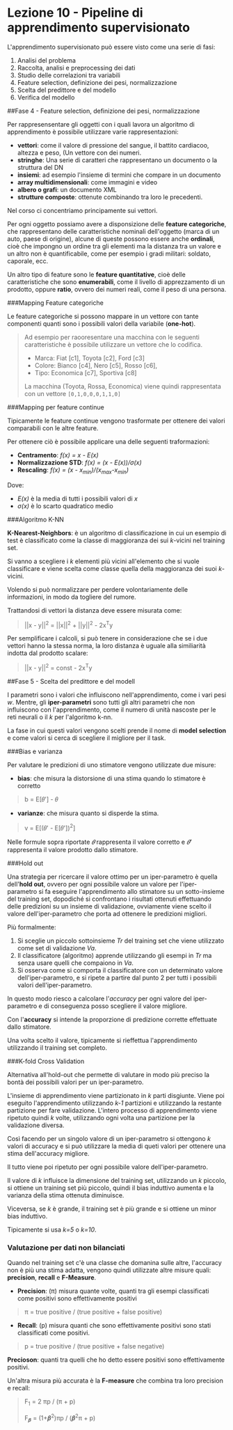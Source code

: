 # Lezione 10 - Pipeline di apprendimento supervisionato

L'apprendimento supervisionato può essere visto come una serie di fasi:

1. Analisi del problema
2. Raccolta, analisi e preprocessing dei dati
3. Studio delle correlazioni tra variabili
4. Feature selection, definizione dei pesi, normalizzazione
5. Scelta del predittore e del modello
6. Verifica del modello

##Fase 4 - Feature selection, definizione dei pesi, normalizzazione

Per rappresensentare gli oggetti con i quali lavora un algoritmo di apprendimento è possibile utilizzare varie rappresentazioni:

- **vettori**: come il valore di pressione del sangue, il battito cardiacoo, altezza e peso, (Un vettore con dei numeri.
- **stringhe**: Una serie di caratteri che rappresentano un documento o la struttura del DN
- **insiemi**: ad esempio l'insieme di termini che compare in un documento
- **array multidimensionali**: come immagini e video
- **albero o grafi**: un documento XML 
- **strutture composte**: ottenute combinando tra loro le precedenti.

Nel corso ci concentriamo principamente sui vettori.

Per ogni oggetto possiamo avere a disponsizione delle **feature categoriche**, che rappresentano delle caratteristiche nominali dell'oggetto (marca di un auto, paese di origine), alcune di queste possono essere anche **ordinali**, cioè che impongno un ordine tra gli elementi ma la distanza tra un valore e un altro non è quantificabile, come per esempio i gradi militari: soldato, caporale, ecc.

Un altro tipo di feature sono le **feature quantitative**, cioè delle caratteristiche che sono **enumerabili**, come il livello di apprezzamento di un prodotto, oppure **ratio**, ovvero dei numeri reali, come il peso di una persona.

###Mapping Feature categoriche

Le feature categoriche si possono mappare in un vettore con tante componenti quanti sono i possibili valori della variabile (**one-hot**).

> Ad esempio per raooresentare una macchina con le seguenti caratteristiche è possibile utilizzare un vettore che lo codifica.
>
> - Marca: Fiat [c1], Toyota [c2], Ford [c3]
> - Colore: Bianco [c4], Nero [c5], Rosso [c6],
> - Tipo: Economica [c7], Sportiva [c8]
>
> La macchina (Toyota, Rossa, Economica) viene quindi rappresentata con un vettore `[0,1,0,0,0,1,1,0]`

###Mapping per feature continue

Tipicamente le feature continue vengono trasformate per ottenere dei valori comparabili con le altre feature.

Per ottenere ciò è possibile applicare una delle seguenti traformazioni:

- **Centramento**: *f(x) = x - E(x)*
- **Normalizzazione STD**: *f(x) = (x - E(x))/σ(x)*
- **Rescaling**: *f(x) = (x - x<sub>min</sub>)/(x<sub>max</sub>-x<sub>min</sub>)*

Dove:

- *E(x)* è la media di tutti i possibili valori di *x*
- *σ(x)* è lo scarto quadratico medio



###Algoritmo K-NN

**K-Nearest-Neighbors**: è un algoritmo di classificazione in cui un esempio di test è classificato come la classe di maggioranza dei sui *k*-vicini nel training set.

Si vanno a scegliere i *k* elementi più vicini all'elemento che si vuole classificare e viene scelta come classe quella della maggioranza dei suoi *k*-vicini.

Volendo si può normalizzare per perdere volontariamente delle informazioni, in modo da togliere del rumore.

Trattandosi di vettori la distanza deve essere misurata come:

>||x - y||<sup>2</sup> = ||x||<sup>2</sup> + ||y||<sup>2</sup> - 2x<sup>T</sup>y

Per semplificare i calcoli, si può tenere in considerazione che se i due vettori hanno la stessa norma, la loro distanza è uguale alla similiarità indotta dal prodotto scalare:

> ||x - y||<sup>2</sup> = const - 2x<sup>T</sup>y

##Fase 5 - Scelta del predittore e del modell

I parametri sono i valori che influiscono nell'apprendimento, come i vari pesi *w*. Mentre, gli **iper-parametri** sono tutti gli altri parametri che non influiscono con l'apprendimento, come il numero di unità nascoste per le reti neurali o il *k* per l'algoritmo k-nn.

La fase in cui questi valori vengono scelti prende il nome di **model selection** e come valori si cerca di scegliere il migliore per il task.

###Bias e varianza

Per valutare le predizioni di uno stimatore vengono utilizzate due misure:

- **bias**: che misura la distorsione di una stima quando lo stimatore è corretto
 
> b = E[𝜃'] - 𝜃 

- **varianze**: che misura quanto si disperde la stima.

> v = E[(𝜃' - E[𝜃'])<sup>2</sup>]

Nelle formule sopra riportate *𝜃* rappresenta il valore corretto e *𝜃'* rappresenta il valore prodotto dallo stimatore.

###Hold out

Una strategia per ricercare il valore ottimo per un iper-parametro è quella dell'**hold out**, ovvero per ogni possibile valore un valore per l'iper-parametro si fa eseguire l'apprendimento allo stimatore su un sotto-insieme del training set, dopodiché si confrontano i risultati ottenuti effettuando delle predizioni su un insieme di validazione, ovviamente viene scelto il valore dell'iper-parametro che porta ad ottenere le predizioni migliori.

Più formalmente:

1. Si sceglie un piccolo sottoinsieme *Tr* del training set che viene utilizzato come set di validazione *Va*.
2. Il classificatore (algoritmo) apprende utilizzando gli esempi in *Tr* ma senza usare quelli che compaiono in *Va*.
3. Si osserva come si comporta il classificatore con un determinato valore dell'iper-parametro, e si ripete a partire dal punto 2 per tutti i possibili valori dell'iper-parametro.

In questo modo riesco a calcolare l'*accuracy* per ogni valore del iper-parametro e di conseguenza posso scegliere il valore migliore.

Con l'**accuracy** si intende la proporzione di predizione corrette effettuate dallo stimatore.

Una volta scelto il valore, tipicamente si rieffettua l'apprendimento utilizzando il training set completo.

###K-fold Cross Validation

Alternativa all'hold-out che permette di valutare in modo più preciso la bontà dei possibili valori per un iper-parametro.

L'insieme di apprendimento viene partizionato in *k* parti disgiunte.
Viene poi eseguito l'apprendimento utilizzando *k-1* partizioni e utilizzando la restante partizione per fare validazione.
L'intero processo di apprendimento viene ripetuto quindi *k* volte, utilizzando ogni volta una partizione per la validazione diversa.

Così facendo per un singolo valore di un iper-parametro si ottengono *k* valori di accuracy e si può utilizzare la media di queti valori per ottenere una stima dell'accuracy migliore.

Il tutto viene poi ripetuto per ogni possibile valore dell'iper-parametro. 

Il valore di *k* influisce la dimensione del training set, utilizzando un *k* piccolo, si ottiene un training set più piccolo, quindi il bias induttivo aumenta e la varianza della stima ottenuta diminuisce.

Viceversa, se *k* è grande, il training set è più grande e si ottiene un minor bias induttivo.

Tipicamente si usa *k=5* o *k=10*.

### Valutazione per dati non bilanciati

Quando nel training set c'è una classe che domanina sulle altre, l'accuracy non è più una stima adatta, vengono quindi utilizzate altre misure quali: **precision**, **recall** e **F-Measure**.

- **Precision**: (π) misura quante volte, quanti tra gli esempi classificati come positivi sono effettivamente positivi

> π  = true positive / (true positive + false positive)

- **Recall**: (p) misura quanti che sono effettivamente positivi sono stati classificati come positivi.

> p = true positive / (true positive + false negative)
 
**Precioson**: quanti tra quelli che ho detto essere positivi sono effettivamente positivi.

Un'altra misura più accurata è la **F-measure** che combina tra loro precision e recall:

> F<sub>1</sub> = 2 πp / (π + p)
> 
> F<sub>𝜷</sub> = (1+𝜷<sup>2</sup>)πp / (𝜷<sup>2</sup>π + p)